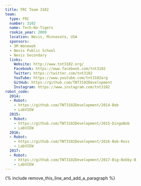 ```yaml
---
title: FRC Team 3102
team:
  type: FRC
  number: 3102
  name: Tech-No-Tigers
  rookie_year: 2009
  location: Nevis, Minnesota, USA
  sponsors:
  - 3M Wonewok
  - Nevis Public School
  - Nevis Secondary
  links:
    Website: http://www.tnt3102.org/
    Facebook: https://www.facebook.com/tnt3102
    Twitter: https://twitter.com/tnt3102
    YouTube: https://www.youtube.com/tnt3102org
    GitHub: https://github.com/TNT3102Development
    Instagram: https://www.instagram.com/tnt3102
robot_code:
  2014:
  - Robot:
    - https://github.com/TNT3102Development/2014-Bob
    - LabVIEW
  2015:
  - Robot:
    - https://github.com/TNT3102Development/2015-DingoBob
    - LabVIEW
  2016:
  - Robot:
    - https://github.com/TNT3102Development/2016-Bob-Ross
    - LabVIEW
  2017:
  - Robot:
    - https://github.com/TNT3102Development/2017-Big-Bobby-B
    - LabVIEW
---
```


{% include remove_this_line_and_add_a_paragraph %}
